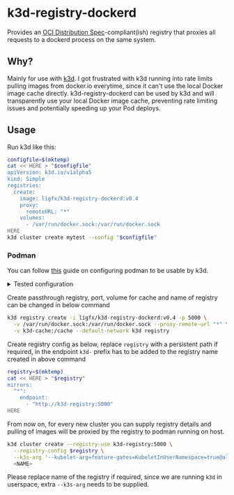 # k3d-registry-dockerd

Provides an [OCI Distribution Spec](https://github.com/opencontainers/distribution-spec)-compliant(ish) registry
that proxies all requests to a dockerd process on the same system.

## Why?

Mainly for use with [k3d](https://k3d.io/). I got frustrated with k3d running into rate limits pulling images
from docker.io everytime, since it can't use the local Docker image cache directly. k3d-registry-dockerd can
be used by k3d and will transparently use your local Docker image cache, preventing rate limiting issues
and potentially speeding up your Pod deploys.

## Usage

Run k3d like this:

```sh
configfile=$(mktemp)
cat << HERE > "$configfile"
apiVersion: k3d.io/v1alpha5
kind: Simple
registries:
  create:
    image: ligfx/k3d-registry-dockerd:v0.4
    proxy:
      remoteURL: "*"
    volumes:
      - /var/run/docker.sock:/var/run/docker.sock
HERE
k3d cluster create mytest --config "$configfile"
```

### Podman

You can follow [this](https://k3d.io/v5.6.3/usage/advanced/podman/) guide on configuring podman to be usable by k3d.

<details>
<summary>Tested configuration</summary>
<br>

``` sh
# enabling rootless podman socket
systemctl --user enable --now podman.socket

# requirements for cgroupsv2 in rootless mode
mkdir -p /etc/systemd/system/user@.service.d
cat > /etc/systemd/system/user@.service.d/delegate.conf <<EOF
[Service]
Delegate=cpu cpuset io memory pids
EOF

# reload systemd daemon to pick up above config
systemctl daemon-reload

# symlink podman socket to docker and create "k3d" network in podman for DNS
sudo ln -s $XDG_RUNTIME_DIR/podman/podman.sock /var/run/docker.sock
podman network create k3d
```
</details>

Create passthrough registry, port, volume for cache and name of registry can be changed in below command
``` sh
k3d registry create -i ligfx/k3d-registry-dockerd:v0.4 -p 5000 \
  -v /var/run/docker.sock:/var/run/docker.sock --proxy-remote-url "*" \
  -v k3d-cache:/cache --default-network k3d registry
```

Create registry config as below, replace `registry` with a persistent path if required, in the endpoint `k3d-` prefix has to be added to the registry name created in above command
``` sh
registry=$(mktemp)
cat << HERE > "$registry"
mirrors:
  "*":
    endpoint:
      - "http://k3d-registry:5000"
HERE
```

From now on, for every new cluster you can supply registry details and pulling of images will be proxied by the registry to podman running on host.
``` sh
k3d cluster create --registry-use k3d-registry:5000 \
  --registry-config $registry \
  --k3s-arg '--kubelet-arg=feature-gates=KubeletInUserNamespace=true@all' \
  <NAME>
```
Please replace name of the registry if required, since we are running `k3d` in userspace, extra `--k3s-arg` needs to be supplied.

